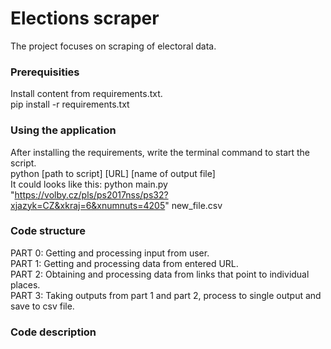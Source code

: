 # Elections scraper
The project focuses on scraping of electoral data.
### Prerequisities
Install content from requirements.txt.\
pip install -r requirements.txt
### Using the application
After installing the requirements, write the terminal command to start the script.\
python [path to script] [URL] [name of output file]\
It could looks like this: python main.py "https://volby.cz/pls/ps2017nss/ps32?xjazyk=CZ&xkraj=6&xnumnuts=4205" new_file.csv
### Code structure
PART 0: Getting and processing input from user.\
PART 1: Getting and processing data from entered URL.\
PART 2: Obtaining and processing data from links that point to individual places.\
PART 3: Taking outputs from part 1 and part 2, process to single output and save to csv file.
### Code description
